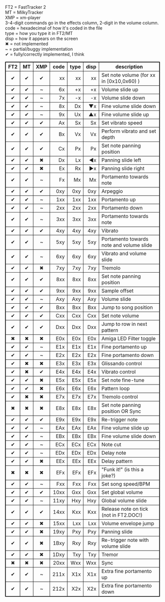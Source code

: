 <style>table, th, td { border: 1px solid black; border-collapse: collapse; }</style>
FT2 = FastTracker 2  
MT = MilkyTracker  
XMP = xm-player  
3-4-digit commands go in the effects column, 2-digit in the volume column.  
code = hexadecimal of how it's coded in the file  
type = how you type it in FT2/MT  
disp = how it appears on the screen  
✖ = not implemented  
~ = partial/buggy implementation  
✔ = fully/correctly implemented, I think

| FT2 | MT | XMP | code | type | disp | description |
|:---:|:--:|:---:| ----:| ----:| ----:| ----------- |
|  ✔  | ✔  |  ✔  |   xx |   xx |   xx | Set note volume (for xx in [0x10,0x60) )
|  ✔  | ✔  |  ~  |   6x |   +x |   +x | Volume slide up
|  ✔  | ✔  |  ~  |   7x |   -x |   -x | Volume slide down
|  ✔  | ✔  |  ~  |   8x |   Dx |   ▼x | Fine volume slide down
|  ✔  | ✔  |  ~  |   9x |   Ux |   ▲x | Fine volume slide up
|  ✔  | ✔  |  ✔  |   Ax |   Sx |   Sx | Set vibrato speed
|  ✔  | ✔  |  ✔  |   Bx |   Vx |   Vx | Perform vibrato and set depth
|  ✔  | ✔  |  ✔  |   Cx |   Px |   Px | Set note panning position
|  ✔  | ✔  |  ✖  |   Dx |   Lx |   ◀x | Panning slide left
|  ✔  | ✔  |  ✖  |   Ex |   Rx |   ▶x | Panning slide right
|  ✔  | ✔  |  ~  |   Fx |   Mx |   Mx | Portamento towards note
|  ✔  | ✔  |  ✔  |  0xy |  0xy |  0xy | Arpeggio
|  ✔  | ✔  |  ~  |  1xx |  1xx |  1xx | Portamento up
|  ✔  | ✔  |  ~  |  2xx |  2xx |  2xx | Portamento down
|  ✔  | ✔  |  ~  |  3xx |  3xx |  3xx | Portamento towards note
|  ✔  | ✔  |  ✔  |  4xy |  4xy |  4xy | Vibrato
|  ✔  | ✔  |  ~  |  5xy |  5xy |  5xy | Portamento towards note and volume slide
|  ✔  | ✔  |  ~  |  6xy |  6xy |  6xy | Vibrato and volume slide
|  ✔  | ✔  |  ✖  |  7xy |  7xy |  7xy | Tremolo
|  ✔  | ✔  |  ✔  |  8xx |  8xx |  8xx | Set note panning position
|  ✔  | ✔  |  ✔  |  9xx |  9xx |  9xx | Sample offset
|  ✔  | ✔  |  ~  |  Axy |  Axy |  Axy | Volume slide
|  ✔  | ✔  |  ✔  |  Bxx |  Bxx |  Bxx | Jump to song position
|  ✔  | ✔  |  ✔  |  Cxx |  Cxx |  Cxx | Set note volume
|  ✔  | ✔  |  ✔  |  Dxx |  Dxx |  Dxx | Jump to row in next pattern
|  ✖  | ✖  |  ✖  |  E0x |  E0x |  E0x | Amiga LED Filter toggle
|  ✔  | ✔  |  ~  |  E1x |  E1x |  E1x | Fine portamento up
|  ✔  | ✔  |  ~  |  E2x |  E2x |  E2x | Fine portamento down
|  ✔  | ✖  |  ✖  |  E3x |  E3x |  E3x | Glissando control
|  ✔  | ✖  |  ✔  |  E4x |  E4x |  E4x | Vibrato control
|  ✔  | ✔  |  ✖  |  E5x |  E5x |  E5x | Set note fine-tune
|  ✔  | ✔  |  ✖  |  E6x |  E6x |  E6x | Pattern loop
|  ✔  | ✖  |  ✖  |  E7x |  E7x |  E7x | Tremolo control
|  ✖  | ✖  |  ✖  |  E8x |  E8x |  E8x | Set note panning position OR Sync
|  ✔  | ✔  |  ✔  |  E9x |  E9x |  E9x | Re-trigger note
|  ✔  | ✔  |  ~  |  EAx |  EAx |  EAx | Fine volume slide up
|  ✔  | ✔  |  ~  |  EBx |  EBx |  EBx | Fine volume slide down
|  ✔  | ✔  |  ~  |  ECx |  ECx |  ECx | Note cut
|  ✔  | ✔  |  ~  |  EDx |  EDx |  EDx | Delay note
|  ✔  | ✔  |  ✖  |  EEx |  EEx |  EEx | Delay pattern
|  ✖  | ✖  |  ✖  |  EFx |  EFx |  EFx | "Funk it!" (is this a joke?)
|  ✔  | ✔  |  ~  |  Fxx |  Fxx |  Fxx | Set song speed/BPM
|  ✔  | ✔  |  ✔  | 10xx |  Gxx |  Gxx | Set global volume
|  ✔  | ✔  |  ~  | 11xy |  Hxy |  Hxy | Global volume slide
|  ✔  | ✔  |  ✔  | 14xx |  Kxx |  Kxx | Release note on tick (not in FT2.DOC!)
|  ✔  | ✔  |  ✖  | 15xx |  Lxx |  Lxx | Volume envelope jump
|  ✔  | ✔  |  ✖  | 19xy |  Pxy |  Pxy | Panning slide
|  ✔  | ✔  |  ✖  | 1Bxy |  Rxy |  Rxy | Re-trigger note with volume slide
|  ✔  | ✔  |  ✖  | 1Dxy |  Txy |  Txy | Tremor
|  ✖  | ✖  |  ✖  | 20xx |  Wxx |  Wxx | Sync
|  ✔  | ✔  |  ~  | 211x |  X1x |  X1x | Extra fine portamento up
|  ✔  | ✔  |  ~  | 212x |  X2x |  X2x | Extra fine portamento down
